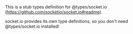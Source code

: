 This is a stub types definition for @types/socket.io (https://github.com/socketio/socket.io#readme).

socket.io provides its own type definitions, so you don't need @types/socket.io installed!